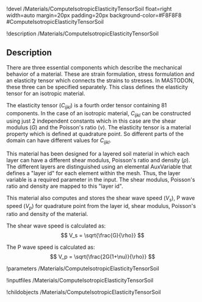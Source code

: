 !devel /Materials/ComputeIsotropicElasticityTensorSoil float=right width=auto margin=20px padding=20px background-color=#F8F8F8
#ComputeIsotropicElasticityTensorSoil

!description /Materials/ComputeIsotropicElasticityTensorSoil

## Description
There are three essential components which describe the mechanical behavior of a material. These are strain formulation, stress formulation and an elasticity tensor which connects the strains to stresses. In MASTODON, these three can be specified separately. This class defines the elasticity tensor for an isotropic material. 

The elasticity tensor ($C_{ijkl}$) is a fourth order tensor containing 81 components. In the case of an isotropic material, $C_{ijkl}$ can be constructed using just 2 independent constants which in this case are the shear modulus ($G$) and the Poisson's ratio ($\nu$). The elasticity tensor is a material property which is defined at quadrature point. So different parts of the domain can have different values for $C_{ijkl}$. 

This material has been designed for a layered soil material in which each layer can have a different shear modulus, Poisson's ratio and density ($\rho$). The different layers are distinguished using an elemental AuxVariable that defines a "layer id" for each element within the mesh. Thus, the layer variable is a required parameter in the input. The shear modulus, Poisson's ratio and density are mapped to this "layer id".  

This material also computes and stores the shear wave speed ($V_s$), P wave speed ($V_p$) for quadrature point from the layer id, shear modulus, Poisson's ratio and density of the material.  

The shear wave speed is calculated as:
$$
V_s = \sqrt{\frac{G}{\rho}}
$$

The P wave speed is calculated as:
$$
V_p = \sqrt{\frac{2G(1+\nu)}{\rho}}
$$

!parameters /Materials/ComputeIsotropicElasticityTensorSoil

!inputfiles /Materials/ComputeIsotropicElasticityTensorSoil

!childobjects /Materials/ComputeIsotropicElasticityTensorSoil
